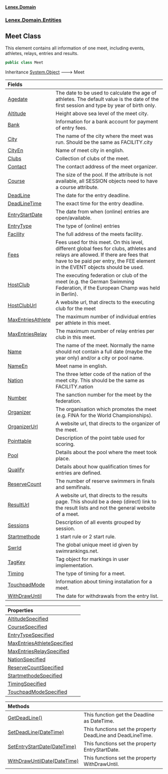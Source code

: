 #### [Lenex.Domain](index.md 'index')
### [Lenex.Domain.Entities](Lenex.Domain.Entities.md 'Lenex.Domain.Entities')

## Meet Class

This element contains all information of one meet, including events, athletes, relays, entries and results.

```csharp
public class Meet
```

Inheritance [System.Object](https://docs.microsoft.com/en-us/dotnet/api/System.Object 'System.Object') &#129106; Meet

| Fields | |
| :--- | :--- |
| [Agedate](Lenex.Domain.Entities.Meet.Agedate.md 'Lenex.Domain.Entities.Meet.Agedate') | The date to be used to calculate the age of athletes. The default value is the date of the first session and type by year of birth only. |
| [Altitude](Lenex.Domain.Entities.Meet.Altitude.md 'Lenex.Domain.Entities.Meet.Altitude') | Height above sea level of the meet city. |
| [Bank](Lenex.Domain.Entities.Meet.Bank.md 'Lenex.Domain.Entities.Meet.Bank') | Information for a bank account for payment of entry fees. |
| [City](Lenex.Domain.Entities.Meet.City.md 'Lenex.Domain.Entities.Meet.City') | The name of the city where the meet was run. Should be the same as FACILITY.city |
| [CityEn](Lenex.Domain.Entities.Meet.CityEn.md 'Lenex.Domain.Entities.Meet.CityEn') | Name of meet city in english. |
| [Clubs](Lenex.Domain.Entities.Meet.Clubs.md 'Lenex.Domain.Entities.Meet.Clubs') | Collection of clubs of the meet. |
| [Contact](Lenex.Domain.Entities.Meet.Contact.md 'Lenex.Domain.Entities.Meet.Contact') | The contact address of the meet organizer. |
| [Course](Lenex.Domain.Entities.Meet.Course.md 'Lenex.Domain.Entities.Meet.Course') | The size of the pool. If the attribute is not available, all SESSION objects need to have a course attribute. |
| [DeadLine](Lenex.Domain.Entities.Meet.DeadLine.md 'Lenex.Domain.Entities.Meet.DeadLine') | The date for the entry deadline. |
| [DeadLineTime](Lenex.Domain.Entities.Meet.DeadLineTime.md 'Lenex.Domain.Entities.Meet.DeadLineTime') | The exact time for the entry deadline. |
| [EntryStartDate](Lenex.Domain.Entities.Meet.EntryStartDate.md 'Lenex.Domain.Entities.Meet.EntryStartDate') | The date from when (online) entries are open/available. |
| [EntryType](Lenex.Domain.Entities.Meet.EntryType.md 'Lenex.Domain.Entities.Meet.EntryType') | The type of (online) entries |
| [Facility](Lenex.Domain.Entities.Meet.Facility.md 'Lenex.Domain.Entities.Meet.Facility') | The full address of the meets facility. |
| [Fees](Lenex.Domain.Entities.Meet.Fees.md 'Lenex.Domain.Entities.Meet.Fees') | Fees used for this meet. On this level, different global fees for clubs, athletes and relays are allowed. If there are fees that have to be paid per entry, the FEE element in the EVENT objects should be used. |
| [HostClub](Lenex.Domain.Entities.Meet.HostClub.md 'Lenex.Domain.Entities.Meet.HostClub') | The executing federation or club of the meet (e.g. the German Swimming Federation, if the European Champ was held in Berlin). |
| [HostClubUrl](Lenex.Domain.Entities.Meet.HostClubUrl.md 'Lenex.Domain.Entities.Meet.HostClubUrl') | A website url, that directs to the executing club for the meet |
| [MaxEntriesAthlete](Lenex.Domain.Entities.Meet.MaxEntriesAthlete.md 'Lenex.Domain.Entities.Meet.MaxEntriesAthlete') | The maximum number of individual entries per athlete in this meet. |
| [MaxEntriesRelay](Lenex.Domain.Entities.Meet.MaxEntriesRelay.md 'Lenex.Domain.Entities.Meet.MaxEntriesRelay') | The maximum number of relay entries per club in this meet. |
| [Name](Lenex.Domain.Entities.Meet.Name.md 'Lenex.Domain.Entities.Meet.Name') | The name of the meet. Normally the name should not contain a full date (maybe the year only) and/or a city or pool name. |
| [NameEn](Lenex.Domain.Entities.Meet.NameEn.md 'Lenex.Domain.Entities.Meet.NameEn') | Meet name in english. |
| [Nation](Lenex.Domain.Entities.Meet.Nation.md 'Lenex.Domain.Entities.Meet.Nation') | The three letter code of the nation of the meet city. This should be the same as FACILITY.nation |
| [Number](Lenex.Domain.Entities.Meet.Number.md 'Lenex.Domain.Entities.Meet.Number') | The sanction number for the meet by the federation. |
| [Organizer](Lenex.Domain.Entities.Meet.Organizer.md 'Lenex.Domain.Entities.Meet.Organizer') | The organisation which promotes the meet (e.g. FINA for the World Championships). |
| [OrganizerUrl](Lenex.Domain.Entities.Meet.OrganizerUrl.md 'Lenex.Domain.Entities.Meet.OrganizerUrl') | A website url, that directs to the organizer of the meet. |
| [Pointtable](Lenex.Domain.Entities.Meet.Pointtable.md 'Lenex.Domain.Entities.Meet.Pointtable') | Description of the point table used for scoring. |
| [Pool](Lenex.Domain.Entities.Meet.Pool.md 'Lenex.Domain.Entities.Meet.Pool') | Details about the pool where the meet took place. |
| [Qualify](Lenex.Domain.Entities.Meet.Qualify.md 'Lenex.Domain.Entities.Meet.Qualify') | Details about how qualification times for entries are defined. |
| [ReserveCount](Lenex.Domain.Entities.Meet.ReserveCount.md 'Lenex.Domain.Entities.Meet.ReserveCount') | The number of reserve swimmers in finals and semifinals. |
| [ResultUrl](Lenex.Domain.Entities.Meet.ResultUrl.md 'Lenex.Domain.Entities.Meet.ResultUrl') | A website url, that directs to the results page. This should be a deep (direct) link to the result lists and not the general website of a meet. |
| [Sessions](Lenex.Domain.Entities.Meet.Sessions.md 'Lenex.Domain.Entities.Meet.Sessions') | Description of all events grouped by session. |
| [Startmethode](Lenex.Domain.Entities.Meet.Startmethode.md 'Lenex.Domain.Entities.Meet.Startmethode') | 1 start rule or 2 start rule. |
| [SwrId](Lenex.Domain.Entities.Meet.SwrId.md 'Lenex.Domain.Entities.Meet.SwrId') | The global unique meet id given by swimrankings.net. |
| [TagKey](Lenex.Domain.Entities.Meet.TagKey.md 'Lenex.Domain.Entities.Meet.TagKey') | Tag object for markings in user implementation. |
| [Timing](Lenex.Domain.Entities.Meet.Timing.md 'Lenex.Domain.Entities.Meet.Timing') | The type of timing for a meet. |
| [TouchpadMode](Lenex.Domain.Entities.Meet.TouchpadMode.md 'Lenex.Domain.Entities.Meet.TouchpadMode') | Information about timing installation for a meet. |
| [WithDrawUntil](Lenex.Domain.Entities.Meet.WithDrawUntil.md 'Lenex.Domain.Entities.Meet.WithDrawUntil') | The date for withdrawals from the entry list. |

| Properties | |
| :--- | :--- |
| [AltitudeSpecified](Lenex.Domain.Entities.Meet.AltitudeSpecified.md 'Lenex.Domain.Entities.Meet.AltitudeSpecified') | |
| [CourseSpecified](Lenex.Domain.Entities.Meet.CourseSpecified.md 'Lenex.Domain.Entities.Meet.CourseSpecified') | |
| [EntryTypeSpecified](Lenex.Domain.Entities.Meet.EntryTypeSpecified.md 'Lenex.Domain.Entities.Meet.EntryTypeSpecified') | |
| [MaxEntriesAthleteSpecified](Lenex.Domain.Entities.Meet.MaxEntriesAthleteSpecified.md 'Lenex.Domain.Entities.Meet.MaxEntriesAthleteSpecified') | |
| [MaxEntriesRelaySpecified](Lenex.Domain.Entities.Meet.MaxEntriesRelaySpecified.md 'Lenex.Domain.Entities.Meet.MaxEntriesRelaySpecified') | |
| [NationSpecified](Lenex.Domain.Entities.Meet.NationSpecified.md 'Lenex.Domain.Entities.Meet.NationSpecified') | |
| [ReserveCountSpecified](Lenex.Domain.Entities.Meet.ReserveCountSpecified.md 'Lenex.Domain.Entities.Meet.ReserveCountSpecified') | |
| [StartmethodeSpecified](Lenex.Domain.Entities.Meet.StartmethodeSpecified.md 'Lenex.Domain.Entities.Meet.StartmethodeSpecified') | |
| [TimingSpecified](Lenex.Domain.Entities.Meet.TimingSpecified.md 'Lenex.Domain.Entities.Meet.TimingSpecified') | |
| [TouchpadModeSpecified](Lenex.Domain.Entities.Meet.TouchpadModeSpecified.md 'Lenex.Domain.Entities.Meet.TouchpadModeSpecified') | |

| Methods | |
| :--- | :--- |
| [GetDeadLine()](Lenex.Domain.Entities.Meet.GetDeadLine().md 'Lenex.Domain.Entities.Meet.GetDeadLine()') | This function get the Deadline as DateTime. |
| [SetDeadLine(DateTime)](Lenex.Domain.Entities.Meet.SetDeadLine(System.DateTime).md 'Lenex.Domain.Entities.Meet.SetDeadLine(System.DateTime)') | This functions set the property DeadLine and DeadLineTime. |
| [SetEntryStartDate(DateTime)](Lenex.Domain.Entities.Meet.SetEntryStartDate(System.DateTime).md 'Lenex.Domain.Entities.Meet.SetEntryStartDate(System.DateTime)') | This functions set the property EntryStartDate. |
| [WithDrawUntilDate(DateTime)](Lenex.Domain.Entities.Meet.WithDrawUntilDate(System.DateTime).md 'Lenex.Domain.Entities.Meet.WithDrawUntilDate(System.DateTime)') | This functions set the property WithDrawUntil. |
